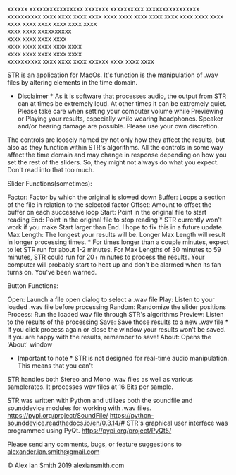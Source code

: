 
   xxxxxx      xxxxxxxxxxxxxxxx   xxxxxxx
 xxxxxxxxxx    xxxxxxxxxxxxxxxx   xxxxxxxxxx
xxxx    xxxx         xxxx         xxxx    xxxx
xxxx    xxxx         xxxx         xxxx     xxxx
 xxxx                xxxx         xxxx     xxxx
   xxxx              xxxx         xxxx    xxxx   
     xxxx            xxxx         xxxxxxxxxx     
       xxxx          xxxx         xxxx  xxxx    
xxxx    xxxx         xxxx         xxxx   xxxx   
xxxx    xxxx         xxxx         xxxx    xxxx  
 xxxxxxxxxx          xxxx         xxxx     xxxx
   xxxxxx            xxxx         xxxx     xxxx

STR is an application for MacOs. It's function is the
manipulation of .wav files by altering elements in the
time domain.

* Disclaimer *
  As it is software that processes audio, the output from
  STR can at times be extremely loud. At other times it
  can be extremely quiet. Please take care when setting
  your computer volume while Previewing or Playing your
  results, especially while wearing headphones. Speaker
  and/or hearing damage are possible. Please use your own
  discretion.

The controls are loosely named by not only how they affect
the results, but also as they function within STR's
algorithms. All the controls in some way affect the time
domain and may change in response depending on how you set
the rest of the sliders. So, they might not always do what
you expect. Don't read into that too much.

Slider Functions(sometimes):

Factor:
    Factor by which the original is slowed down
Buffer:
    Loops a section of the file in relation to the
    selected factor
Offset:
    Amount to offset the buffer on each successive
    loop
Start:
    Point in the original file to start reading
End:
    Point in the original file to stop reading
    * STR currently won't work if you make Start
      larger than End. I hope to fix this in a
      future update.
Max Length:
    The longest your results will be. Longer Max
    Length will result in longer processing times.
    * For times longer than a couple minutes, expect
      to let STR run for about 1-2 minutes. For Max
      Lengths of 30 minutes to 59 minutes, STR could
      run for 20+ minutes to process the results.
      Your computer will probably start to heat up
      and don't be alarmed when its fan turns on.
      You've been warned.

Button Functions:

Open:
    Launch a file open dialog to select a .wav file
Play:
    Listen to your loaded .wav file before processing
Random:
    Randomize the slider positions
Process:
    Run the loaded wav file through STR's algorithms
Preview:
    Listen to the results of the processing
Save:
    Save those results to a new .wav file
    * If you click process again or close the window
      your results won't be saved. If you are happy with
      the results, remember to save!
About:
    Opens the 'About' window

* Important to note *
STR is not designed for real-time audio manipulation. This means that you can't

STR handles both Stereo and Mono .wav files as well as
various samplerates. It processes wav files at 16 Bits
per sample.

STR was written with Python and utilizes both the soundfile
and sounddevice modules for working with .wav files.
    https://pypi.org/project/SoundFile/
    https://python-sounddevice.readthedocs.io/en/0.3.14/#
STR's graphical user interface was programmed using PyQt.
    https://pypi.org/project/PyQt5/

Please send any comments, bugs, or feature suggestions to
alexander.ian.smith@gmail.com

© Alex Ian Smith 2019
alexiansmith.com
